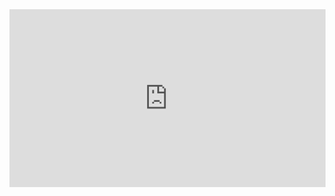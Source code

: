 <iframe width="560" height="315" src="https://streamable.com/l90w0a" frameborder="0" allow="accelerometer; autoplay; encrypted-media; gyroscope; picture-in-picture" allowfullscreen></iframe>
